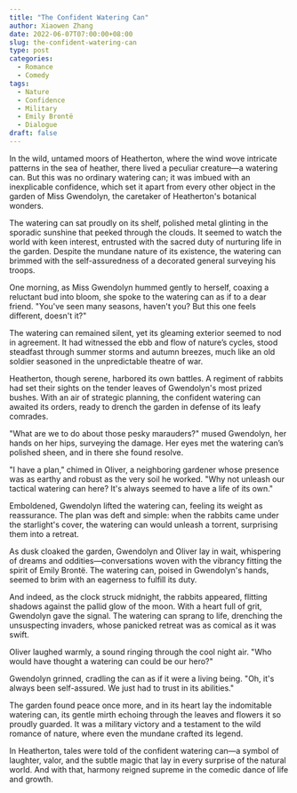 ```yaml
---
title: "The Confident Watering Can"
author: Xiaowen Zhang
date: 2022-06-07T07:00:00+08:00
slug: the-confident-watering-can
type: post
categories:
  - Romance
  - Comedy
tags:
  - Nature
  - Confidence
  - Military
  - Emily Brontë
  - Dialogue
draft: false
---
```


In the wild, untamed moors of Heatherton, where the wind wove intricate patterns in the sea of heather, there lived a peculiar creature—a watering can. But this was no ordinary watering can; it was imbued with an inexplicable confidence, which set it apart from every other object in the garden of Miss Gwendolyn, the caretaker of Heatherton's botanical wonders.

The watering can sat proudly on its shelf, polished metal glinting in the sporadic sunshine that peeked through the clouds. It seemed to watch the world with keen interest, entrusted with the sacred duty of nurturing life in the garden. Despite the mundane nature of its existence, the watering can brimmed with the self-assuredness of a decorated general surveying his troops.

One morning, as Miss Gwendolyn hummed gently to herself, coaxing a reluctant bud into bloom, she spoke to the watering can as if to a dear friend. "You've seen many seasons, haven't you? But this one feels different, doesn't it?"

The watering can remained silent, yet its gleaming exterior seemed to nod in agreement. It had witnessed the ebb and flow of nature’s cycles, stood steadfast through summer storms and autumn breezes, much like an old soldier seasoned in the unpredictable theatre of war.

Heatherton, though serene, harbored its own battles. A regiment of rabbits had set their sights on the tender leaves of Gwendolyn's most prized bushes. With an air of strategic planning, the confident watering can awaited its orders, ready to drench the garden in defense of its leafy comrades.

"What are we to do about those pesky marauders?" mused Gwendolyn, her hands on her hips, surveying the damage. Her eyes met the watering can’s polished sheen, and in there she found resolve.

"I have a plan," chimed in Oliver, a neighboring gardener whose presence was as earthy and robust as the very soil he worked. "Why not unleash our tactical watering can here? It's always seemed to have a life of its own."

Emboldened, Gwendolyn lifted the watering can, feeling its weight as reassurance. The plan was deft and simple: when the rabbits came under the starlight's cover, the watering can would unleash a torrent, surprising them into a retreat.

As dusk cloaked the garden, Gwendolyn and Oliver lay in wait, whispering of dreams and oddities—conversations woven with the vibrancy fitting the spirit of Emily Brontë. The watering can, poised in Gwendolyn's hands, seemed to brim with an eagerness to fulfill its duty.

And indeed, as the clock struck midnight, the rabbits appeared, flitting shadows against the pallid glow of the moon. With a heart full of grit, Gwendolyn gave the signal. The watering can sprang to life, drenching the unsuspecting invaders, whose panicked retreat was as comical as it was swift.

Oliver laughed warmly, a sound ringing through the cool night air. "Who would have thought a watering can could be our hero?"

Gwendolyn grinned, cradling the can as if it were a living being. "Oh, it's always been self-assured. We just had to trust in its abilities."

The garden found peace once more, and in its heart lay the indomitable watering can, its gentle mirth echoing through the leaves and flowers it so proudly guarded. It was a military victory and a testament to the wild romance of nature, where even the mundane crafted its legend.

In Heatherton, tales were told of the confident watering can—a symbol of laughter, valor, and the subtle magic that lay in every surprise of the natural world. And with that, harmony reigned supreme in the comedic dance of life and growth.